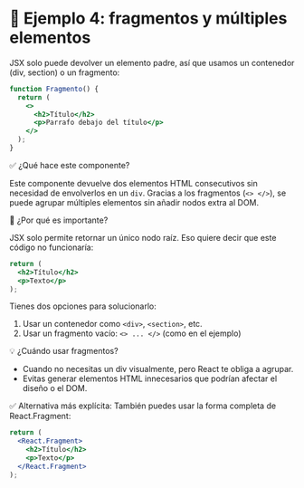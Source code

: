 # 🧪 Ejemplo 4: fragmentos y múltiples elementos
 
JSX solo puede devolver un elemento padre, así que usamos un contenedor (div, section) o un fragmento:

```jsx
function Fragmento() {
  return (
    <>
      <h2>Título</h2>
      <p>Parrafo debajo del título</p>
    </>
  );
}
```

✅ ¿Qué hace este componente?

Este componente devuelve dos elementos HTML consecutivos sin necesidad de envolverlos en un ```div```.
Gracias a los fragmentos (```<> </>```), se puede agrupar múltiples elementos sin añadir nodos extra al DOM.

🧠 ¿Por qué es importante?

JSX solo permite retornar un único nodo raíz.
Eso quiere decir que este código no funcionaría:

```jsx
return (
  <h2>Título</h2>
  <p>Texto</p>
);
```

Tienes dos opciones para solucionarlo:
1. Usar un contenedor como ```<div>```, ```<section>```, etc.
2. Usar un fragmento vacío: ```<> ... </>``` (como en el ejemplo)

💡 ¿Cuándo usar fragmentos?

* Cuando no necesitas un div visualmente, pero React te obliga a agrupar.
* Evitas generar elementos HTML innecesarios que podrían afectar el diseño o el DOM.

✅ Alternativa más explícita:
También puedes usar la forma completa de React.Fragment:

```jsx
return (
  <React.Fragment>
    <h2>Título</h2>
    <p>Texto</p>
  </React.Fragment>
);
```
